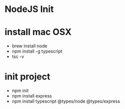 # NodeJS Init

# install mac OSX
- brew install node
- npm install -g typescript
- tsc -v

# init project
- npm init
- npm install express
- npm install typescript @types/node @types/express
